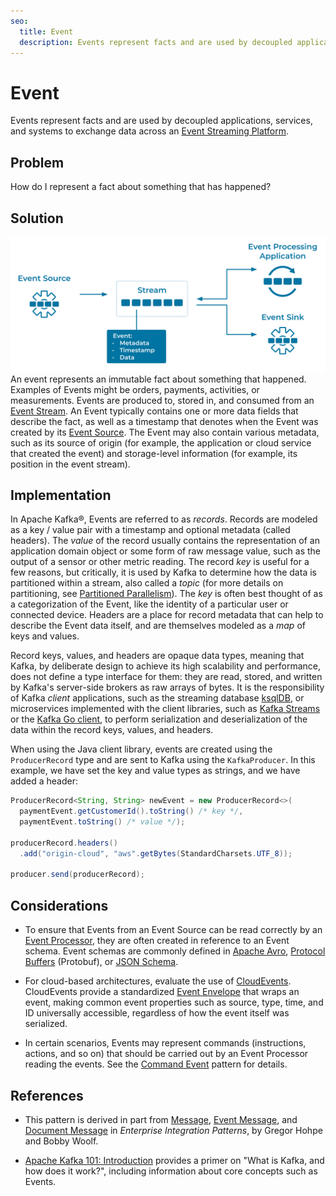 ```yaml
---
seo:
  title: Event
  description: Events represent facts and are used by decoupled applications, services, and systems to exchange data across an Event Streaming Platform.
---
```


# Event
Events represent facts and are used by decoupled applications, services, and systems to exchange data across an [Event Streaming Platform](../event-stream/event-streaming-platform.md).

## Problem
How do I represent a fact about something that has happened?

## Solution
![event](../img/event.svg)
An event represents an immutable fact about something that happened. Examples of Events might be orders, payments, activities, or measurements. Events are produced to, stored in, and consumed from an [Event Stream](../event-stream/event-stream.md). An Event typically contains one or more data fields that describe the fact, as well as a timestamp that denotes when the Event was created by its [Event Source](../event-source/event-source.md). The Event may also contain various metadata, such as its source of origin (for example, the application or cloud service that created the event) and storage-level information (for example, its position in the event stream).

## Implementation
In Apache Kafka®, Events are referred to as _records_. Records are modeled as a key / value pair with a timestamp and optional metadata (called headers). The _value_ of the record usually contains the representation of an application domain object or some form of raw message value, such as the output of a sensor or other metric reading. The record _key_ is useful for a few reasons, but critically, it is used by Kafka to determine how the data is partitioned within a stream, also called a _topic_ (for more details on partitioning, see [Partitioned Parallelism](../event-stream/partitioned-placement.md)). The _key_ is often best thought of as a categorization of the Event, like the identity of a particular user or connected device. Headers are a place for record metadata that can help to describe the Event data itself, and are themselves modeled as a _map_ of keys and values.

Record keys, values, and headers are opaque data types, meaning that Kafka, by deliberate design to achieve its high scalability and performance, does not define a type interface for them: they are read, stored, and written by Kafka's server-side brokers as raw arrays of bytes. It is the responsibility of Kafka _client_ applications, such as the streaming database [ksqlDB](https://ksqldb.io/), or microservices implemented with the client libraries, such as [Kafka Streams](https://docs.confluent.io/platform/current/streams/index.html) or the [Kafka Go client](https://docs.confluent.io/clients-confluent-kafka-go/current/overview.html), to perform serialization and deserialization of the data within the record keys, values, and headers.

When using the Java client library, events are created using the `ProducerRecord` type and are sent to Kafka using the `KafkaProducer`. In this example, we have set the key and value types as strings, and we have added a header:

```java
ProducerRecord<String, String> newEvent = new ProducerRecord<>(
  paymentEvent.getCustomerId().toString() /* key */, 
  paymentEvent.toString() /* value */);

producerRecord.headers()
  .add("origin-cloud", "aws".getBytes(StandardCharsets.UTF_8)); 

producer.send(producerRecord);
```

## Considerations
* To ensure that Events from an Event Source can be read correctly by an [Event Processor](../event-processing/event-processor.md), they are often created in reference to an Event schema. Event schemas are commonly defined in [Apache Avro](https://avro.apache.org/docs/current/spec.html), [Protocol Buffers](https://developers.google.com/protocol-buffers) (Protobuf), or [JSON Schema](https://json-schema.org/).

* For cloud-based architectures, evaluate the use of [CloudEvents](https://cloudevents.io/). CloudEvents provide a standardized [Event Envelope](../event/event-envelope.md) that wraps an event, making common event properties such as source, type, time, and ID universally accessible, regardless of how the event itself was serialized.

* In certain scenarios, Events may represent commands (instructions, actions, and so on) that should be carried out by an Event Processor reading the events. See the [Command Event](../event/command-event.md) pattern for details.

## References
* This pattern is derived in part from [Message](https://www.enterpriseintegrationpatterns.com/patterns/messaging/Message.html), [Event Message](https://www.enterpriseintegrationpatterns.com/patterns/messaging/EventMessage.html), and [Document Message](https://www.enterpriseintegrationpatterns.com/patterns/messaging/DocumentMessage.html) in _Enterprise Integration Patterns_, by Gregor Hohpe and Bobby Woolf.
<!-- TODO: the following link needs to be to the new DCI 101 course-->
* [Apache Kafka 101: Introduction](https://www.youtube.com/watch?v=qu96DFXtbG4) provides a primer on "What is Kafka, and how does it work?", including information about core concepts such as Events.
